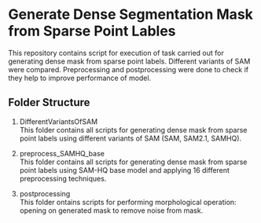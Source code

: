# Generate Dense Segmentation Mask from Sparse Point Lables
This repository contains script for execution of task carried out for generating dense mask from sparse point labels. Different variants of SAM were compared. Preprocessing and postprocessing were done to check if they help to improve performance of model.

## Folder Structure
1. DifferentVariantsOfSAM <br>
This folder contains all scripts for generating dense mask from sparse point labels using different variants of SAM (SAM, SAM2.1, SAMHQ).

2. preprocess_SAMHQ_base <br>
This folder contains all scripts for generating dense mask from sparse point labels using SAM-HQ base model and applying 16 different preprocessing techniques.

3. postprocessing <br>
This folder ontains scripts for performing morphological operation: opening on generated mask to remove noise from mask.